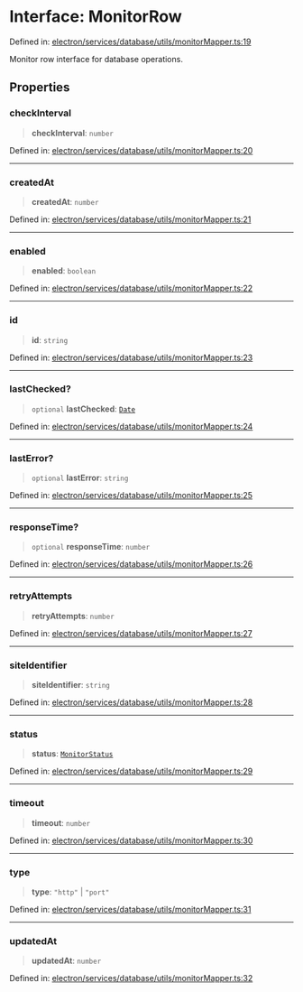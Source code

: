 # Interface: MonitorRow

Defined in: [electron/services/database/utils/monitorMapper.ts:19](https://github.com/Nick2bad4u/Uptime-Watcher/blob/dca5483e793478722cd3e6e125cafcec5fc771f0/electron/services/database/utils/monitorMapper.ts#L19)

Monitor row interface for database operations.

## Properties

### checkInterval

> **checkInterval**: `number`

Defined in: [electron/services/database/utils/monitorMapper.ts:20](https://github.com/Nick2bad4u/Uptime-Watcher/blob/dca5483e793478722cd3e6e125cafcec5fc771f0/electron/services/database/utils/monitorMapper.ts#L20)

***

### createdAt

> **createdAt**: `number`

Defined in: [electron/services/database/utils/monitorMapper.ts:21](https://github.com/Nick2bad4u/Uptime-Watcher/blob/dca5483e793478722cd3e6e125cafcec5fc771f0/electron/services/database/utils/monitorMapper.ts#L21)

***

### enabled

> **enabled**: `boolean`

Defined in: [electron/services/database/utils/monitorMapper.ts:22](https://github.com/Nick2bad4u/Uptime-Watcher/blob/dca5483e793478722cd3e6e125cafcec5fc771f0/electron/services/database/utils/monitorMapper.ts#L22)

***

### id

> **id**: `string`

Defined in: [electron/services/database/utils/monitorMapper.ts:23](https://github.com/Nick2bad4u/Uptime-Watcher/blob/dca5483e793478722cd3e6e125cafcec5fc771f0/electron/services/database/utils/monitorMapper.ts#L23)

***

### lastChecked?

> `optional` **lastChecked**: [`Date`](https://developer.mozilla.org/docs/Web/JavaScript/Reference/Global_Objects/Date)

Defined in: [electron/services/database/utils/monitorMapper.ts:24](https://github.com/Nick2bad4u/Uptime-Watcher/blob/dca5483e793478722cd3e6e125cafcec5fc771f0/electron/services/database/utils/monitorMapper.ts#L24)

***

### lastError?

> `optional` **lastError**: `string`

Defined in: [electron/services/database/utils/monitorMapper.ts:25](https://github.com/Nick2bad4u/Uptime-Watcher/blob/dca5483e793478722cd3e6e125cafcec5fc771f0/electron/services/database/utils/monitorMapper.ts#L25)

***

### responseTime?

> `optional` **responseTime**: `number`

Defined in: [electron/services/database/utils/monitorMapper.ts:26](https://github.com/Nick2bad4u/Uptime-Watcher/blob/dca5483e793478722cd3e6e125cafcec5fc771f0/electron/services/database/utils/monitorMapper.ts#L26)

***

### retryAttempts

> **retryAttempts**: `number`

Defined in: [electron/services/database/utils/monitorMapper.ts:27](https://github.com/Nick2bad4u/Uptime-Watcher/blob/dca5483e793478722cd3e6e125cafcec5fc771f0/electron/services/database/utils/monitorMapper.ts#L27)

***

### siteIdentifier

> **siteIdentifier**: `string`

Defined in: [electron/services/database/utils/monitorMapper.ts:28](https://github.com/Nick2bad4u/Uptime-Watcher/blob/dca5483e793478722cd3e6e125cafcec5fc771f0/electron/services/database/utils/monitorMapper.ts#L28)

***

### status

> **status**: [`MonitorStatus`](../../../../../../shared/types/type-aliases/MonitorStatus.md)

Defined in: [electron/services/database/utils/monitorMapper.ts:29](https://github.com/Nick2bad4u/Uptime-Watcher/blob/dca5483e793478722cd3e6e125cafcec5fc771f0/electron/services/database/utils/monitorMapper.ts#L29)

***

### timeout

> **timeout**: `number`

Defined in: [electron/services/database/utils/monitorMapper.ts:30](https://github.com/Nick2bad4u/Uptime-Watcher/blob/dca5483e793478722cd3e6e125cafcec5fc771f0/electron/services/database/utils/monitorMapper.ts#L30)

***

### type

> **type**: `"http"` \| `"port"`

Defined in: [electron/services/database/utils/monitorMapper.ts:31](https://github.com/Nick2bad4u/Uptime-Watcher/blob/dca5483e793478722cd3e6e125cafcec5fc771f0/electron/services/database/utils/monitorMapper.ts#L31)

***

### updatedAt

> **updatedAt**: `number`

Defined in: [electron/services/database/utils/monitorMapper.ts:32](https://github.com/Nick2bad4u/Uptime-Watcher/blob/dca5483e793478722cd3e6e125cafcec5fc771f0/electron/services/database/utils/monitorMapper.ts#L32)

